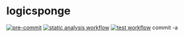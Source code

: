 # logicsponge

[![pre-commit](https://img.shields.io/badge/pre--commit-enabled-brightgreen?logo=pre-commit)](https://github.com/pre-commit/pre-commit)
[![static analysis workflow](https://github.com/innatelogic/logicsponge-core/actions/workflows/static-analysis.yaml/badge.svg)](https://github.com/innatelogic/logicsponge-core/actions/workflows/static-analysis.yaml/)
[![test workflow](https://github.com/innatelogic/logicsponge-core/actions/workflows/test.yaml/badge.svg)](https://github.com/innatelogic/logicsponge-core/actions/workflows/test.yaml/)
 commit -a